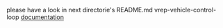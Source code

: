 please have a look in next directorie's README.md vrep-vehicle-control-loop [documentation](vrep-control-loop/README.md)